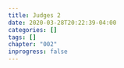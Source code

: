 ```yaml
---
title: Judges 2
date: 2020-03-28T20:22:39-04:00
categories: []
tags: []
chapter: "002"
inprogress: false
---
```


